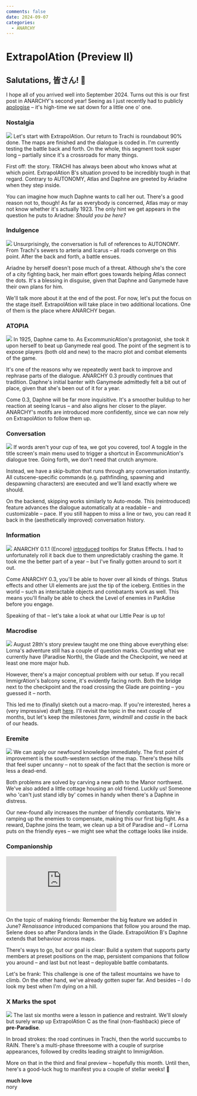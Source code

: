 ```yaml
---
comments: false
date: 2024-09-07
categories:
  - ANARCHY
---
```


# ExtrapolAtion (Preview II)

## Salutations, 皆さん! 👋

I hope all of you arrived well into September 2024. Turns out this is our first post in ANARCHY's second year! Seeing as I just recently had to publicly [apologise](https://store.steampowered.com/news/app/2169000/view/4284698870322496743?l=english) – it's high-time we sat down for a little one o' one.

### Nostalgia
![](/assets/blog/images/steam/2024/d81fa44630ac2988e9a010d0a1efda80c2fa9895.png)
Let's start with ExtrapolAtion. Our return to Trachi is roundabout 90% done. The maps are finished and the dialogue is coded in. I'm currently testing the battle back and forth. On the whole, this segment took super long – partially since it's a crossroads for many things.

First off: the story. TRACHI has always been about who knows what at which point. ExtrapolAtion B's situation proved to be incredibly tough in that regard. Contrary to AUTONOMY, Atlas and Daphne are greeted by Ariadne when they step inside.

You can imagine how much Daphne wants to call her out. There's a good reason not to, though! As far as everybody is concerned, Atlas may or may not know whether it's actually 1923. The only hint we get appears in the question he puts to Ariadne: *Should you be here?*

### Indulgence
![](/assets/blog/images/steam/2024/e7ec59eb0fc7c7917ff57d65456b374e1bcd4781.png)
Unsurprisingly, the conversation is full of references to AUTONOMY. From Trachi's sewers to arteria and Icarus – all roads converge on this point. After the back and forth, a battle ensues.

Ariadne by herself doesn't pose much of a threat. Although she's the core of a city fighting back, her main effort goes towards helping Atlas connect the dots. It's a blessing in disguise, given that Daphne and Ganymede have their own plans for him.

We'll talk more about it at the end of the post. For now, let's put the focus on the stage itself. ExtrapolAtion will take place in two additional locations. One of them is the place where ANARCHY began.

### ATOPIA
![](/assets/blog/images/steam/2024/bc7087fcf858d3615145e3ca891772c4080b532e.png)
In 1925, Daphne came to. As ExcommunicAtion's protagonist, she took it upon herself to beat up Ganymede real good. The point of the segment is to expose players (both old and new) to the macro plot and combat elements of the game.

It's one of the reasons why we repeatedly went back to improve and rephrase parts of the dialogue. ANARCHY 0.3 proudly continues that tradition. Daphne's initial banter with Ganymede admittedly felt a bit out of place, given that she's been out of it for a year.

Come 0.3, Daphne will be far more inquisitive. It's a smoother buildup to her reaction at seeing Icarus – and also aligns her closer to the player. ANARCHY's motifs are introduced more confidently, since we can now rely on ExtrapolAtion to follow them up.

### Conversation
![](/assets/blog/images/steam/2024/6c8f560d2c08e7e52560dd9798bd75d5864c1613.png)
If words aren't your cup of tea, we got you covered, too! A toggle in the title screen's main menu used to trigger a shortcut in ExcommunicAtion's dialogue tree. Going forth, we don't need that crutch anymore.

Instead, we have a skip-button that runs through any conversation instantly. All cutscene-specific commands (e.g. pathfinding, spawning and despawning characters) are executed and we'll land exactly where we should.

On the backend, skipping works similarly to Auto-mode. This (reintroduced) feature advances the dialogue automatically at a readable – and customizable – pace. If you still happen to miss a line or two, you can read it back in the (aesthetically improved) conversation history.

### Information
![](/assets/blog/images/steam/2024/d0ac31e5de55fb63254c85ef04dca52e34f656d3.png)
ANARCHY 0.1.1 (Encore) [introduced](https://store.steampowered.com/news/app/2169000/view/3726224612498922851?l=english) tooltips for Status Effects. I had to unfortunately roll it back due to them unpredictably crashing the game. It took me the better part of a year – but I've finally gotten around to sort it out.

Come ANARCHY 0.3, you'll be able to hover over all kinds of things. Status effects and other UI elements are just the tip of the iceberg. Entities in the world – such as interactable objects and combatants work as well. This means you'll finally be able to check the Level of enemies in ParAdise before you engage.

Speaking of that – let's take a look at what our Little Pear is up to!

### Macrodise
![](/assets/blog/images/steam/2024/73bef4be33cfd2888d9beab4be92d0e952be5712.png)
August 28th's story preview taught me one thing above everything else: Lorna's adventure still has a couple of question marks. Counting what we currently have (Paradise North), the Glade and the Checkpoint, we need at least one more major hub.

However, there's a major conceptual problem with our setup. If you recall ImmigrAtion's balcony scene, it's evidently facing north. Both the bridge next to the checkpoint and the road crossing the Glade are pointing – you guessed it – north.

This led me to (finally) sketch out a macro-map. If you're interested, heres a (very impressive) draft [here](https://raw.githubusercontent.com/norygami/norygami.github.io/main/assets/img/ParAdise%20Sketch.png). I'll revisit the topic in the next couple of months, but let's keep the milestones *farm*, *windmill* and *castle* in the back of our heads. 

### Eremite
![](/assets/blog/images/steam/2024/a582a6cd484d7fbc65645a6b6addac89fd37415f.png)
We can apply our newfound knowledge immediately. The first point of improvement is the south-western section of the map. There's these hills that feel super uncanny – not to speak of the fact that the section is more or less a dead-end.

Both problems are solved by carving a new path to the Manor northwest. We've also added a little cottage housing an old friend. Luckily us! Someone who 'can't just stand idly by' comes in handy when there's a Daphne in distress.

Our new-found ally increases the number of friendly combatants. We're ramping up the enemies to compensate, making this our first big fight. As a reward, Daphne joins the team, we clean up a bit of Paradise and – if Lorna puts on the friendly eyes – we might see what the cottage looks like inside.

### Companionship

<div class="md-embed md-embed--16-9">
<iframe allowfullscreen="" frameborder="0" src="https://www.youtube.com/embed/PiVrIL-B8Oc"></iframe>
</div>

On the topic of making friends: Remember the big feature we added in June? *Renaissance* introduced companions that follow you around the map. Selene does so after Pandora lands in the Glade. ExtrapolAtion B's Daphne extends that behaviour across maps. 

There's ways to go, but our goal is clear: Build a system that supports party members at preset positions on the map, persistent companions that follow you around – and last but not least – deployable battle combatants.

Let's be frank: This challenge is one of the tallest mountains we have to climb. On the other hand, we've already gotten super far. And besides – I do look my best when I'm dying on a hill.

### X Marks the spot
![](/assets/blog/images/steam/2024/b3b3c9a641a17324f28c4b0f3985475ec4ea93ba.png)
The last six months were a lesson in patience and restraint. We'll slowly but surely wrap up ExtrapolAtion C as the final (non-flashback) piece of **pre-Paradise**.

In broad strokes: the road continues in Trachi, then the world succumbs to RAIN. There's a multi-phase threesome with a couple of surprise appearances, followed by credits leading straight to ImmigrAtion.

More on that in the third and final preview – hopefully this month. Until then, here's a good-luck hug to manifest you a couple of stellar weeks! 🤗

**much love**  
nory
